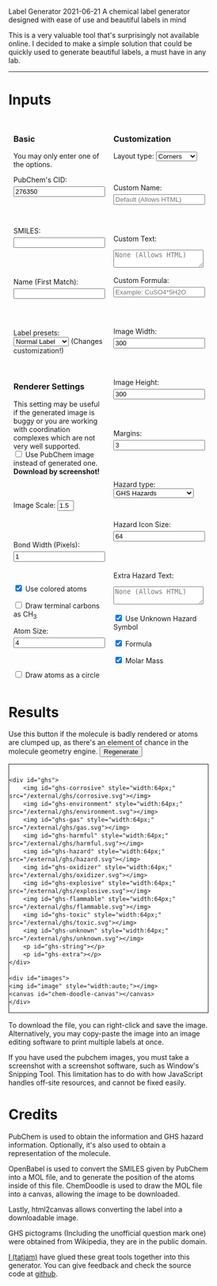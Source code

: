 Label Generator
2021-06-21
A chemical label generator designed with ease of use and beautiful labels in mind

This is a very valuable tool that's surprisingly not available online. I decided to make a simple solution
that could be quickly used to generate beautiful labels, a must have in any lab.

---

<style>
* {
  box-sizing: border-box;
}

/* Create two equal columns that floats next to each other */
.column {
  float: left;
  width: 50%;
  padding: 10px;
}

/* Clear floats after the columns */
.row:after {
  content: "";
  display: table;
  clear: both;
}

input {
    margin-top: 5px;
    margin-bottom:15px;
}

input[type=checkbox] {
    margin-bottom: -5px;
    margin-top: 0px;
}

canvas.ChemDoodleWebComponent {
    border:none;
}

input::-webkit-outer-spin-button,
input::-webkit-inner-spin-button {
  -webkit-appearance: none;
  margin: 0;
}

input[type=number] {
  -moz-appearance: textfield;
}

</style>

# Inputs

<div class="row">
<div class="column">

<h3>Basic</h3>

You may only enter one of the options.<br>

<label for="smiles">PubChem's CID: </label>
<input type="text" id="cid" name="cid" value="276350" onchange="change_name('cid')">

<br>

<label for="smiles">SMILES: </label>
<input type="text" id="smiles" name="smiles" onchange="change_name('smiles')">

<br>

<label for="smiles">Name (First Match): </label>
<input type="text" id="name-fm" name="name-fm" onchange="change_name('name-fm')">

<br>

<label for="type">Label presets:</label>
<select name="type" id="type" onchange="change_preset(this.value)">
    <option value="compact">Compact Label</option>
    <option value="small">Small Label</option>
    <option value="normal" selected="selected">Normal Label</option>
    <option value="detailed">Detailed Label</option>
</select>
(Changes customization!)

<br>


<h3>Renderer Settings</h3>

This setting may be useful if the generated image is buggy or you are working with coordination complexes which
are not very well supported.
<br>
<input type="checkbox" id="use-pubchem" name="use-pubchem" value="Use Pubchem" onchange="generate()">
<label for="use-pubchem">Use PubChem image instead of generated one. <b>Download by screenshot!</b></label><br>

<br>

<label for="bond-length">Image Scale: </label>
<input type="number" id="bond-length" value=1.5 name="bond-length" onchange="generate()" min="0" max="5">

<br>

<label for="bond-width">Bond Width (Pixels): </label>
<input type="number" id="bond-width" value=1 name="bond-width" onchange="generate()">

<br>

<input type="checkbox" id="use-colors" name="use-colors" value="Use Colors" checked onchange="generate()">
<label for="use-colors">Use colored atoms</label><br>

<br>

<input type="checkbox" id="terminal-carbons" name="terminal-carbons" value="Use Terminal Carbons" onchange="generate()">
<label for="terminal-carbons">Draw terminal carbons as CH<sub>3</sub></label><br>

<label for="iheight">Atom Size: </label>
<input type="number" id="atom-radius" value=4 name="atom-radius" onchange="generate()">

<br>

<input type="checkbox" id="circle-atoms" name="circle-atoms" value="Use Circular Carbons" onchange="generate()">
<label for="circle-atoms">Draw atoms as a circle<br>

</div>
<div class="column">

<h3>Customization</h3>

<label for="layout_type">Layout type: </label>
<select name="layout_type" id="layout_type" onchange="generate()">
    <option value="hor">Horizontal</option>
    <option value="ver">Vertical</option>
    <option value="corners" selected="selected">Corners</option>
</select>

<br>

<label for="custom_name">Custom Name: </label>
<input type="text" id="custom_name" placeholder="Default (Allows HTML)" name="custom_name" onchange="generate()">

<br>

<label for="custom_text">Custom Text: </label>
<textarea type="text" id="custom_text" placeholder="None (Allows HTML)" name="custom_text" onchange="generate()"></textarea>

<br>

<label for="custom_text">Custom Formula: </label>
<input type="text" id="custom_formula" placeholder="Example: CuSO4*5H2O" name="custom_formula" onchange="generate()"></input>

<br>

<label for="iwidth">Image Width: </label>
<input type="number" id="iwidth" value=300 name="iwidth" onchange="generate()">

<br>

<label for="iheight">Image Height: </label>
<input type="number" id="iheight" value=300 name="iheight" onchange="generate()">

<br>

<label for="margins">Margins: </label>
<input type="number" id="margins" value=3 name="margins" onchange="generate()">

<br>

<label for="hazard_type">Hazard type:</label>
<select name="hazard_type" id="hazard_type" onchange="generate()">
    <option value="none">No Hazards Shown</option>
    <option value="danger">GHS Danger (Force)</option>
    <option value="ghs" selected="selected">GHS Hazards</option>
    <option value="ghs-nt">GHS Hazards (No Text)</option>
</select>

<br>

<label for="ghs_size">Hazard Icon Size: </label>
<input type="number" id="ghs_size" value=64 name="ghs_size" onchange="generate()">

<br>

<label for="custom_text">Extra Hazard Text: </label>
<textarea type="text" id="hazard_text" placeholder="None (Allows HTML)" name="hazard_text" onchange="generate()"></textarea>

<br>
<br>

<input type="checkbox" id="unknown-hazard" name="unknown-hazard" value="Unknown Hazard" checked onchange="generate()">
<label for="unknown-hazard">Use Unknown Hazard Symbol</label><br>

<br>

<input type="checkbox" id="formula" name="formula" value="Formula" checked onchange="generate()">
<label for="formula">Formula</label><br>

<br>

<input type="checkbox" id="molar-mass" name="molar-mass" value="Molar Mass" checked onchange="generate()">
<label for="molar-mass">Molar Mass</label><br>

<br>

</div>
</div>


# Results

Use this button if the molecule is badly rendered or atoms are clumped up, as there's an element of chance in the
molecule geometry engine.
<button onclick="generate()">Regenerate</button>

<div id="generated" style="background-color:#ffffff;padding-top:0px;overflow:visible;">
<div id="margin-holder" style="border:solid 1px;display:inline-block;padding-top:0px;">
    <div id="base-text">
    <h3 id="cname"></h3>
    <p id="ctext"></p>
    <p id="cformula"></p>
    <p id="mmass"></p>
    </div>

    <div id="ghs">
        <img id="ghs-corrosive" style="width:64px;" src="/external/ghs/corrosive.svg"></img>
        <img id="ghs-environment" style="width:64px;" src="/external/ghs/environment.svg"></img>
        <img id="ghs-gas" style="width:64px;" src="/external/ghs/gas.svg"></img>
        <img id="ghs-harmful" style="width:64px;" src="/external/ghs/harmful.svg"></img>
        <img id="ghs-hazard" style="width:64px;" src="/external/ghs/hazard.svg"></img>
        <img id="ghs-oxidizer" style="width:64px;" src="/external/ghs/oxidizer.svg"></img>
        <img id="ghs-explosive" style="width:64px;" src="/external/ghs/explosive.svg"></img>
        <img id="ghs-flammable" style="width:64px;" src="/external/ghs/flammable.svg"></img>
        <img id="ghs-toxic" style="width:64px;" src="/external/ghs/toxic.svg"></img>
        <img id="ghs-unknown" style="width:64px;" src="/external/ghs/unknown.svg"></img>
        <p id="ghs-string"></p>
        <p id="ghs-extra"></p>
    </div>

    <div id="images">
    <img id="image" style="width:auto;"></img>
    <canvas id="chem-doodle-canvas"></canvas>
    </div>

</div>
</div>

<div id="holder"></div>

To download the file, you can right-click and save the image. Alternatively, you may copy-paste the image
into an image editing software to print multiple labels at once.

If you have used the pubchem images, you must take a screenshot with a screenshot software, such as Window's
Snipping Tool. 
This limitation has to do with how JavaScript handles off-site resources, and cannot be fixed easily.

# Credits

PubChem is used to obtain the information and GHS hazard information. Optionally, it's also used to obtain
a representation of the molecule.

OpenBabel is used to convert the SMILES given by PubChem into a MOL file, and to generate the position
of the atoms inside of this file.
ChemDoodle is used to draw the MOL file into a canvas, allowing the image to be downloaded.

Lastly, html2canvas allows converting the label into a downloadable image.

GHS pictograms (Including the unofficial question mark one) were obtained from Wikipedia, they are in the public domain.

[I (tatjam)](https://www.github.com/tatjam) have glued these great tools together into this generator. You can give feedback
and check the source code at [github](https://github.com/tatjam/tatjam.github.io).

<script src="/external/html2canvas/html2canvas.min.js"></script>
<link rel="stylesheet" href="/external/chemdoodle/ChemDoodleWeb.css" type="text/css">
<script type="text/javascript" src="/external/chemdoodle/ChemDoodleWeb.js"></script>
<script src="/external/openbabel/openbabel.js"></script>
<script src="/external/label-generator.js">